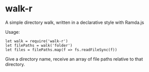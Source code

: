 # walk-r
A simple directory walk, written in a declarative style with Ramda.js

Usage:
```
let walk = require('walk-r')
let filePaths = walk('folder')
let files = filePaths.map(f => fs.readFileSync(f))
```

Give a directory name, receive an array of file paths relative to that directory.
